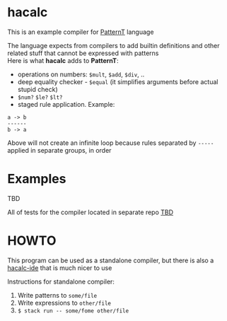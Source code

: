 # hacalc

This is an example compiler for [PatternT](https://github.com/Donaim/PatternT) language

The language expects from compilers to add builtin definitions and other related stuff that cannot be expressed with patterns  
Here is what **hacalc** adds to **PatternT**:
- operations on numbers: `$mult`, `$add`, `$div`, ..
- deep equality checker - `$equal` (it simplifies arguments before actual stupid check)
- `$num?` `$le?` `$lt?`
- staged rule application. Example:

```
a -> b
------
b -> a
```

Above will not create an infinite loop because rules separated by `-----` applied in separate groups, in order

# Examples

TBD

All of tests for the compiler located in separate repo [TBD](TBD)

# HOWTO

This program can be used as a standalone compiler, but there is also a [hacalc-ide](https://github.com/Donaim/hacalc-ide) that is much nicer to use

Instructions for standalone compiler:
1) Write patterns to `some/file`
2) Write expressions to `other/file`
3) `$ stack run -- some/fome other/file`
